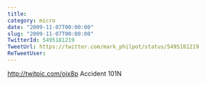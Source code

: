 ```yaml
---
title: 
category: micro
date: "2009-11-07T00:00:00"
slug: "2009-11-07T00:00:00"
TwitterId: 5495181219
TweetUrl: https://twitter.com/mark_philpot/status/5495181219
ReTweetUser: 
---
```


http://twitpic.com/ojx8p Accident 101N